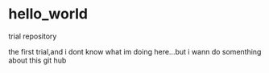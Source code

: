 # hello_world
trial repository

the first trial,and i dont know what im doing here...but i wann do somenthing about this git hub
